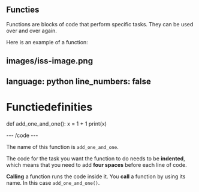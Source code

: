 <h2 class="c-project-heading--explainer">Functies</h2>

Functions are blocks of code that perform specific tasks. They can be used over and over again.

Here is an example of a function:

## images/iss-image.png

language: python
line_numbers: false
--------------------------------------------------------

# Functiedefinities

def add_one_and_one():
x = 1 + 1
print(x)

\--- /code ---

The name of this function is `add_one_and_one`.

The code for the task you want the function to do needs to be **indented**, which means that you need to add **four spaces** before each line of code.

**Calling** a function runs the code inside it. You **call** a function by using its name. In this case `add_one_and_one()`.

